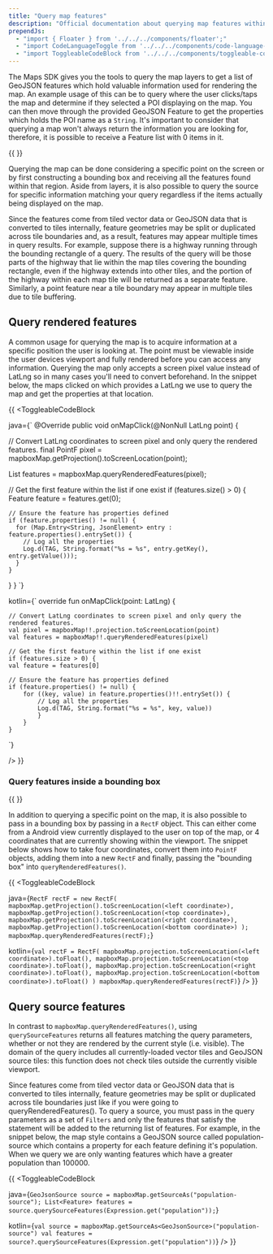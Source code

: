 ```yaml
---
title: "Query map features"
description: "Official documentation about querying map features within the Mapbox Maps SDK for Android. Discover how to retrieve information about a selected place of interest."
prependJs:
  - "import { Floater } from '../../../components/floater';"
  - "import CodeLanguageToggle from '../../../components/code-language-toggle';"
  - "import ToggleableCodeBlock from '../../../components/toggleable-code-block';"
---
```


The Maps SDK gives you the tools to query the map layers to get a list of GeoJSON features which hold valuable information used for rendering the map. An example usage of this can be to query where the user clicks/taps the map and determine if they selected a POI displaying on the map. You can then move through the provided GeoJSON Feature to get the properties which holds the POI name as a `String`. It's important to consider that querying a map won't always return the information you are looking for, therefore, it is possible to receive a Feature list with 0 items in it.

{{
  <Floater
    url="https://github.com/mapbox/mapbox-android-demo/blob/master/MapboxAndroidDemo/src/main/java/com/mapbox/mapboxandroiddemo/examples/query/QueryFeatureActivity.java"
    title="Query at point"
    category="example"
    text="Query the rendered map to get the properties at a specific location."
  />
}}

Querying the map can be done considering a specific point on the screen or by first constructing a bounding box and receiving all the features found within that region. Aside from layers, it is also possible to query the source for specific information matching your query regardless if the items actually being displayed on the map.

Since the features come from tiled vector data or GeoJSON data that is converted to tiles internally, feature geometries may be split or duplicated across tile boundaries and, as a result, features may appear multiple times in query results. For example, suppose there is a highway running through the bounding rectangle of a query. The results of the query will be those parts of the highway that lie within the map tiles covering the bounding rectangle, even if the highway extends into other tiles, and the portion of the highway within each map tile will be returned as a separate feature. Similarly, a point feature near a tile boundary may appear in multiple tiles due to tile buffering.

## Query rendered features

A common usage for querying the map is to acquire information at a specific position the user is looking at. The point must be viewable inside the user devices viewport and fully rendered before you can access any information. Querying the map only accepts a screen pixel value instead of LatLng so in many cases you'll need to convert beforehand. In the snippet below, the maps clicked on which provides a LatLng we use to query the map and get the properties at that location.

{{
<CodeLanguageToggle id="query-features" />
<ToggleableCodeBlock

java={`
@Override
public void onMapClick(@NonNull LatLng point) {

  // Convert LatLng coordinates to screen pixel and only query the rendered features.
  final PointF pixel = mapboxMap.getProjection().toScreenLocation(point);
  
  List<Feature> features = mapboxMap.queryRenderedFeatures(pixel);

  // Get the first feature within the list if one exist
  if (features.size() > 0) {
    Feature feature = features.get(0);

    // Ensure the feature has properties defined
    if (feature.properties() != null) {
      for (Map.Entry<String, JsonElement> entry : feature.properties().entrySet()) {
        // Log all the properties
        Log.d(TAG, String.format("%s = %s", entry.getKey(), entry.getValue()));
      }
    }
  }
}
`}

kotlin={`
override fun onMapClick(point: LatLng) {

	// Convert LatLng coordinates to screen pixel and only query the rendered features.
	val pixel = mapboxMap!!.projection.toScreenLocation(point)
	val features = mapboxMap!!.queryRenderedFeatures(pixel)

	// Get the first feature within the list if one exist
	if (features.size > 0) {
	val feature = features[0]
	
	// Ensure the feature has properties defined
	if (feature.properties() != null) {
	    for ((key, value) in feature.properties()!!.entrySet()) {
	        // Log all the properties
	        Log.d(TAG, String.format("%s = %s", key, value))
			}
		}
	}
`}

/>
}}

### Query features inside a bounding box

{{
  <Floater
    url="https://github.com/mapbox/mapbox-android-demo/blob/master/MapboxAndroidDemo/src/main/java/com/mapbox/mapboxandroiddemo/examples/query/FeatureCountActivity.java"
    title="Query region"
    category="example"
    text="Query the rendered map to get the features found inside an Android view."
  />
}}

In addition to querying a specific point on the map, it is also possible to pass in a bounding box by passing in a `RectF` object. This can either come from a Android view currently displayed to the user on top of the map, or 4 coordinates that are currently showing within the viewport. The snippet below shows how to take four coordinates, convert them into `PointF` objects, adding them into a new `RectF` and finally, passing the "bounding box" into `queryRenderedFeatures()`.

{{
<CodeLanguageToggle id="query-features" />
<ToggleableCodeBlock

java={`
RectF rectF = new RectF(
  mapboxMap.getProjection().toScreenLocation(<left coordinate>),
  mapboxMap.getProjection().toScreenLocation(<top coordinate>),
  mapboxMap.getProjection().toScreenLocation(<right coordinate>),
  mapboxMap.getProjection().toScreenLocation(<bottom coordinate>)
);
mapboxMap.queryRenderedFeatures(rectF);
`}

kotlin={`
val rectF = RectF(
	mapboxMap.projection.toScreenLocation(<left coordinate>).toFloat(),
	mapboxMap.projection.toScreenLocation(<top coordinate>).toFloat(),
	mapboxMap.projection.toScreenLocation(<right coordinate>).toFloat(),
	mapboxMap.projection.toScreenLocation(<bottom coordinate>).toFloat()
)
mapboxMap.queryRenderedFeatures(rectF)
`}
/>
}}

## Query source features

In contrast to `mapboxMap.queryRenderedFeatures()`, using `querySourceFeatures` returns all features matching the query parameters, whether or not they are rendered by the current style (i.e. visible). The domain of the query includes all currently-loaded vector tiles and GeoJSON source tiles: this function does not check tiles outside the currently visible viewport.

Since features come from tiled vector data or GeoJSON data that is converted to tiles internally, feature geometries may be split or duplicated across tile boundaries just like if you were going to queryRenderedFeatures(). To query a source, you must pass in the query parameters as a set of `Filters` and only the features that satisfy the statement will be added to the returning list of features. For example, in the snippet below, the map style contains a GeoJSON source called population-source which contains a property for each feature defining it's population. When we query we are only wanting features which have a greater population than 100000.

{{
<CodeLanguageToggle id="query-source-features" />
<ToggleableCodeBlock

java={`
GeoJsonSource source = mapboxMap.getSourceAs("population-source");
List<Feature> features = source.querySourceFeatures(Expression.get("population"));
`}

kotlin={`
val source = mapboxMap.getSourceAs<GeoJsonSource>("population-source")
val features = source?.querySourceFeatures(Expression.get("population"))
`}
/>
}}

